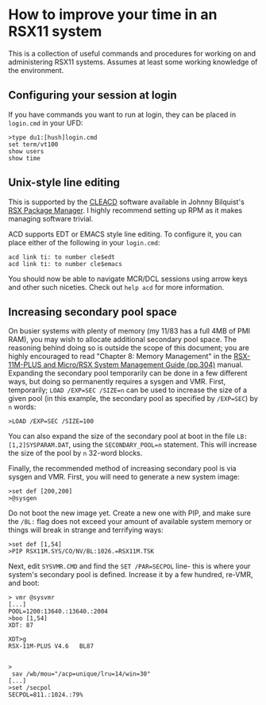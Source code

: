 # How to improve your time in an RSX11 system
This is a collection of useful commands and procedures for working on and administering RSX11 systems. Assumes at least some working knowledge of the environment.

## Configuring your session at login
If you have commands you want to run at login, they can be placed in `login.cmd` in your UFD:

```
>type du1:[hush]login.cmd
set term/vt100
show users
show time
```

## Unix-style line editing
This is supported by the [CLEACD](http://mim.stupi.net/rpmpkg?PKG=CLEACD) software available in Johnny Bilquist's [RSX Package Manager](http://mim.stupi.net/rpm). I highly recommend setting up RPM as it makes managing software trivial.

ACD supports EDT or EMACS style line editing. To configure it, you can place either of the following in your `login.cmd`:

```
acd link ti: to number cle$edt
acd link ti: to number cle$emacs
```

You should now be able to navigate MCR/DCL sessions using arrow keys and other such niceties. Check out `help acd` for more information.

## Increasing secondary pool space
On busier systems with plenty of memory (my 11/83 has a full 4MB of PMI RAM), you may wish to allocate additional secondary pool space. The reasoning behind doing so is outside the scope of this document; you are highly encouraged to read "Chapter 8: Memory Management" in the [RSX-11M-PLUS and Micro/RSX System Management Guide (pp.304)](http://bitsavers.org/pdf/dec/pdp11/rsx11m_plus/RSX11Mplus_V4.x/7/AA-JS14A-TC_RSX-11M_PLUS_V4.0_RSX-11M-PLUS_and_MicroRSX_System_Management_Guide_Sep87.pdf) manual. Expanding the secondary pool temporarily can be done in a few different ways, but doing so permanently requires a sysgen and VMR. First, temporarily; `LOAD /EXP=SEC /SIZE=n` can be used to increase the size of a given pool (in this example, the secondary pool as specified by `/EXP=SEC`) by `n` words:

```
>LOAD /EXP=SEC /SIZE=100
```

You can also expand the size of the secondary pool at boot in the file `LB:[1,2]SYSPARAM.DAT`, using the `SECONDARY_POOL=n` statement. This will increase the size of the pool by `n` 32-word blocks.

Finally, the recommended method of increasing secondary pool is via sysgen and VMR. First, you will need to generate a new system image:

```
>set def [200,200]
>@sysgen
```

Do not boot the new image yet. Create a new one with PIP, and make sure the `/BL:` flag does not exceed your amount of available system memory or things will break in strange and terrifying ways:

```
>set def [1,54]
>PIP RSX11M.SYS/CO/NV/BL:1026.=RSX11M.TSK
```

Next, edit `SYSVMR.CMD` and find the `SET /PAR=SECPOL` line- this is where your system's secondary pool is defined. Increase it by a few hundred, re-VMR, and boot:

```
> vmr @sysvmr
[...]
POOL=1200:13640.:13640.:2004
>boo [1,54]
XDT: 87  

XDT>g
RSX-11M-PLUS V4.6   BL87  


>
 sav /wb/mou="/acp=unique/lru=14/win=30"
[...]
>set /secpol
SECPOL=811.:1024.:79%
```

